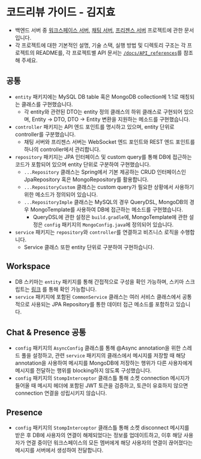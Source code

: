# 코드리뷰 가이드 - 김지효
- 백엔드 서버 중 [워크스페이스 서버](https://github.com/njsh4261/SGS_Last_Punch/tree/dev/src/backend/workspace), [채팅 서버](https://github.com/njsh4261/SGS_Last_Punch/tree/dev/src/backend/chat), [프리젠스 서버](https://github.com/njsh4261/SGS_Last_Punch/tree/dev/src/backend/presence) 프로젝트에 관한 문서입니다.
- 각 프로젝트에 대한 기본적인 설명, 기술 스택, 실행 방법 및 디렉토리 구조는 각 프로젝트의 README를, 각 프로젝트별 API 문서는 [`/docs/API_references`](https://github.com/njsh4261/SGS_Last_Punch/tree/dev/docs/API_references)를 참조해 주세요.

## 공통
- `entity` 패키지에는 MySQL DB table 혹은 MongoDB collection에 1:1로 매칭되는 클래스를 구현했습니다.
  - 각 entity와 관련된 DTO는 entity 정의 클래스의 하위 클래스로 구현되어 있으며, Entity -> DTO, DTO -> Entity 변환을 지원하는 메소드를 구현했습니다.
- `controller` 패키지는 API 엔드 포인트를 명시하고 있으며, entity 단위로 controller를 구분했습니다.
  - 채팅 서버와 프리젠스 서버는 WebSocket 엔드 포인트와 REST 엔드 포인트를 하나의 controller에서 관리합니다.
- `repository` 패키지는 JPA 인터페이스 및 custom query를 통해 DB에 접근하는 코드가 포함되어 있으며 entity 단위로 구분하여 구현했습니다.
  - `...Repository` 클래스는 Spring에서 기본 제공하는 CRUD 인터페이스인 JpaRepository 혹은 MongoRepository를 활용합니다.
  - `...RepositoryCustom` 클래스는 custom query가 필요한 상황에서 사용하기 위한 메소드가 정의되어 있습니다.
  - `...RepositoryImple` 클래스는 MySQL의 경우 QueryDSL, MongoDB의 경우 MongoTemplate를 사용하여 DB에 접근하는 메소드를 구현했습니다.
    - QueryDSL에 관한 설정은 `build.gradle`에, MongoTemplate에 관한 설정은 `config` 패키지의 `MongoConfig.java`에 정의되어 있습니다.
- `service` 패키지는 `repository`와 `controller`를 연결하고 비즈니스 로직을 수행합니다.
  - Service 클래스 또한 entity 단위로 구분하여 구현하습니다.

## Workspace
- DB 스키마는 `entity` 패키지를 통해 간접적으로 구성을 확인 가능하며, 스키마 스크립트는 [링크](https://github.com/njsh4261/SGS_Last_Punch/blob/dev/scripts/MySQL/LastPunch_schema.sql) 를 통해 확인 가능합니다.
- `service` 패키지에 포함된 `CommonService` 클래스는 여러 서비스 클래스에서 공통적으로 사용되는 JPA Repository를 통한 데이터 접근 메소드를 포함하고 있습니다.

## Chat & Presence 공통
- `config` 패키지의 `AsyncConfig` 클래스를 통해 @Async annotation을 위한 스레드 풀을 설정하고, 관련 `service` 패키지의 클래스에서 메시지를 저장할 때 해당 annotation을 사용하여 메시지를 MongoDB에 저장하는 행위가 다른 사용자에게 메시지를 전달하는 행위를 blocking하지 않도록 구성했습니다.
- `config` 패키지의 `StompInterceptor` 클래스틀 통해 소켓 connection 메시지가 들어올 때 메시지 헤더에 포함된 JWT 토큰을 검증하고, 토큰이 유효하지 않으면 connection 연결을 성립시키지 않습니다.

## Presence
- `config` 패키지의 `StompInterceptor` 클래스틀 통해 소켓 disconnect 메시지를 받은 후 DB에 사용자의 연결이 해제되었다는 정보를 업데이트하고, 이후 해당 사용자가 연결 중이던 워크스페이스의 모든 멤버에게 해당 사용자의 연결이 끊어졌다는 메시지를 서버에서 생성하여 전달합니다.
